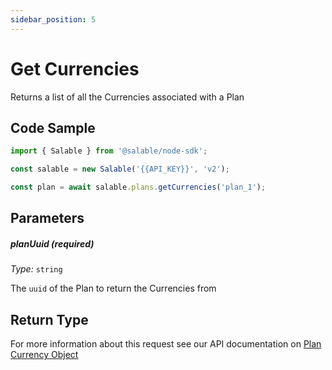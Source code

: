 ```yaml
---
sidebar_position: 5
---
```


# Get Currencies

Returns a list of all the Currencies associated with a Plan

## Code Sample

```typescript
import { Salable } from '@salable/node-sdk';

const salable = new Salable('{{API_KEY}}', 'v2');

const plan = await salable.plans.getCurrencies('plan_1');
```

## Parameters

##### planUuid (_required_)

_Type:_ `string`

The `uuid` of the Plan to return the Currencies from

## Return Type

For more information about this request see our API documentation on [Plan Currency Object](https://docs.salable.app/api/v2#tag/Plans/operation/getPlanCurrencies)
